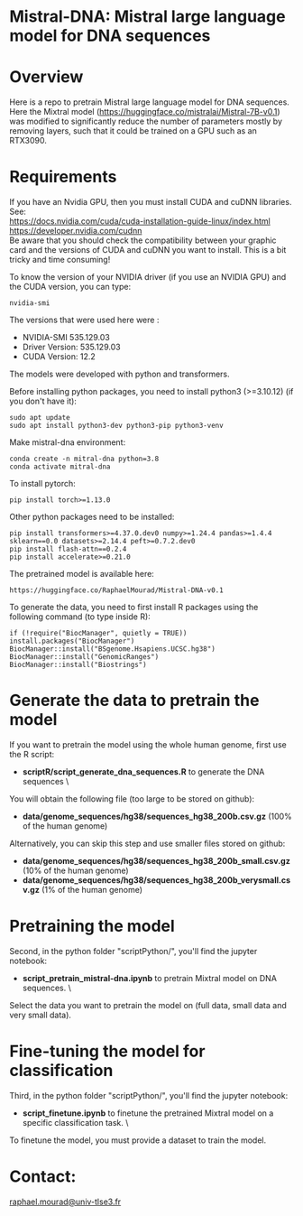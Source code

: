# Mistral-DNA: Mistral large language model for DNA sequences

# Overview

Here is a repo to pretrain Mistral large language model for DNA sequences. Here the Mixtral model (https://huggingface.co/mistralai/Mistral-7B-v0.1) was modified to significantly reduce the number of parameters mostly by removing layers, such that it could be trained on a GPU such as an RTX3090.

# Requirements

If you have an Nvidia GPU, then you must install CUDA and cuDNN libraries. See:  
https://docs.nvidia.com/cuda/cuda-installation-guide-linux/index.html  
https://developer.nvidia.com/cudnn  
Be aware that you should check the compatibility between your graphic card and the versions of CUDA and cuDNN you want to install. 
This is a bit tricky and time consuming!

To know the version of your NVIDIA driver (if you use an NVIDIA GPU) and the CUDA version, you can type:  
```
nvidia-smi
```
The versions that were used here were : 
- NVIDIA-SMI 535.129.03
- Driver Version: 535.129.03
- CUDA Version: 12.2

The models were developed with python and transformers.  

Before installing python packages, you need to install python3 (>=3.10.12) (if you don't have it):  
```
sudo apt update
sudo apt install python3-dev python3-pip python3-venv
```

Make mistral-dna environment:  
```
conda create -n mitral-dna python=3.8
conda activate mitral-dna
```

To install pytorch:  
```
pip install torch>=1.13.0
```

Other python packages need to be installed:   
```
pip install transformers>=4.37.0.dev0 numpy>=1.24.4 pandas>=1.4.4 sklearn==0.0 datasets>=2.14.4 peft>=0.7.2.dev0
pip install flash-attn==0.2.4
pip install accelerate>=0.21.0
```

The pretrained model is available here:
```
https://huggingface.co/RaphaelMourad/Mistral-DNA-v0.1
```

To generate the data, you need to first install R packages using the following command (to type inside R):
```
if (!require("BiocManager", quietly = TRUE))  
install.packages("BiocManager")  
BiocManager::install("BSgenome.Hsapiens.UCSC.hg38")  
BiocManager::install("GenomicRanges")
BiocManager::install("Biostrings")
```

# Generate the data to pretrain the model

If you want to pretrain the model using the whole human genome, first use the R script:
- **scriptR/script_generate_dna_sequences.R** to generate the DNA sequences \

You will obtain the following file (too large to be stored on github):
- **data/genome_sequences/hg38/sequences_hg38_200b.csv.gz** (100% of the human genome)

Alternatively, you can skip this step and use smaller files stored on github:
- **data/genome_sequences/hg38/sequences_hg38_200b_small.csv.gz** (10% of the human genome)
- **data/genome_sequences/hg38/sequences_hg38_200b_verysmall.csv.gz** (1% of the human genome)

# Pretraining the model

Second, in the python folder "scriptPython/", you'll find the jupyter notebook:
- **script_pretrain_mistral-dna.ipynb** to pretrain Mixtral model on DNA sequences. \

Select the data you want to pretrain the model on (full data, small data and very small data).

# Fine-tuning the model for classification

Third, in the python folder "scriptPython/", you'll find the jupyter notebook:
- **script_finetune.ipynb** to finetune the pretrained Mixtral model on a specific classification task. \

To finetune the model, you must provide a dataset to train the model. 

# Contact: 
raphael.mourad@univ-tlse3.fr

